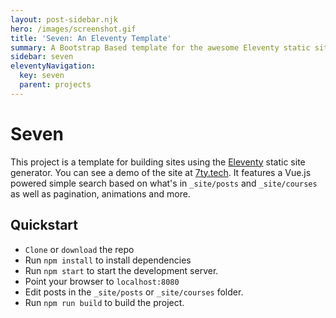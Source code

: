 ```yaml
---
layout: post-sidebar.njk
hero: /images/screenshot.gif
title: 'Seven: An Eleventy Template'
summary: A Bootstrap Based template for the awesome Eleventy static site generator.
sidebar: seven
eleventyNavigation:
  key: seven
  parent: projects
---
```


# Seven

This project is a template for building sites using the [Eleventy](https://www.11ty.io/) static site generator. You can see a demo of the site at [7ty.tech](https://7ty.tech). It features a Vue.js powered simple search based on what's in `_site/posts` and `_site/courses` as well as pagination, animations and more.

## Quickstart

- `Clone` or `download` the repo
- Run `npm install` to install dependencies
- Run `npm start` to start the development server.
- Point your browser to `localhost:8080`
- Edit posts in the `_site/posts` or `_site/courses` folder.
- Run `npm run build` to build the project.
